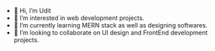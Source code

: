 - 👋 Hi, I’m Udit
- 👀 I’m interested in web development projects.
- 🌱 I’m currently learning MERN stack as well as designing softwares.
- 💞️ I’m looking to collaborate on UI design and FrontEnd development projects.
